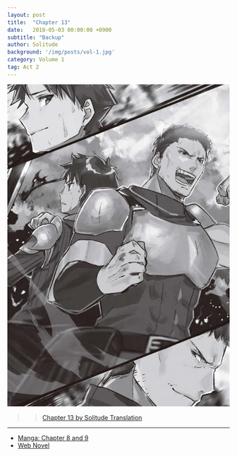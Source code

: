 ```yaml
---
layout: post
title:  "Chapter 13"
date:   2018-05-03 00:00:00 +0900
subtitle: "Backup"
author: Solitude
background: '/img/posts/vol-1.jpg'
category: Volume 1
tag: Act 2
---
```

![Dian and Eric back-to-back from Volume 1](/img/posts/ch-13.jpg)

>> [Chapter 13 by Solitude Translation](https://solitudetranslation.wordpress.com/2020/05/13/shi-ni-modori-subete-wo-sukuu-tame-ni-saikyou-he-to-itaru-chapter-13-backup/)

----

- [Manga: Chapter 8 and 9][manga-link]
- [Web Novel][novel-link]

[manga-link]: https://mangadex.org/title/41744/shi-ni-modori-subete-wo-sukuu-tame-ni-saikyou-he-to-itaru
[novel-link]: https://ncode.syosetu.com/n0569es/13/